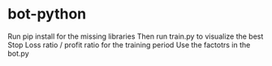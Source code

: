 # bot-python

Run pip install for the missing libraries
Then run train.py to visualize the best Stop Loss ratio / profit ratio for the training period
Use the factotrs in the bot.py
